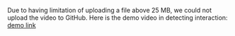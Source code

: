 Due to having limitation of uploading a file above 25 MB, we could not upload the video to GitHub.
Here is the demo video in detecting interaction: [demo link](https://myuva-my.sharepoint.com/:v:/g/personal/jgh6ds_virginia_edu/ER-oJLD0EytGpHk3U4JTeVUBs-VxMx8Vwn6Gd_i2XiLovA?e=aiFxu4)

